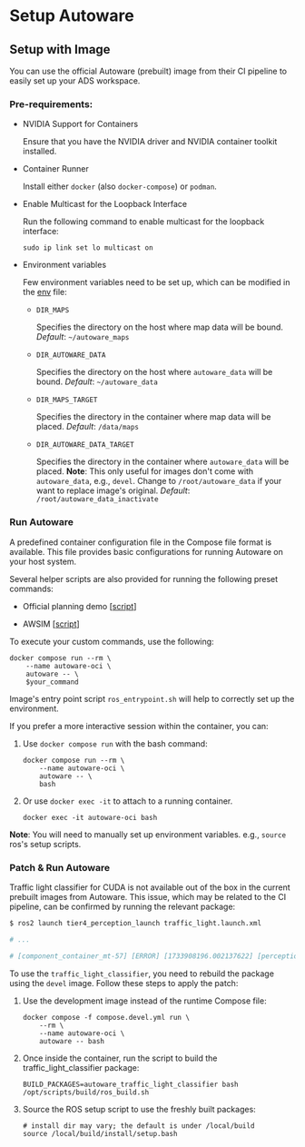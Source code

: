 # Setup Autoware

## Setup with Image

You can use the official Autoware (prebuilt) image from their CI pipeline to easily set up your ADS workspace.

### Pre-requirements:

- NVIDIA Support for Containers

  Ensure that you have the NVIDIA driver and NVIDIA container toolkit installed.

- Container Runner

  Install either `docker` (also `docker-compose`) or `podman`.

- Enable Multicast for the Loopback Interface

  Run the following command to enable multicast for the loopback interface:

  ```shell
  sudo ip link set lo multicast on
  ```

- Environment variables

  Few environment variables need to be set up, which can be modified in the [env](./.env) file:

  - `DIR_MAPS`

    Specifies the directory on the host where map data will be bound.
    _Default_: `~/autoware_maps`

  - `DIR_AUTOWARE_DATA`

    Specifies the directory on the host where `autoware_data` will be bound.
    _Default_: `~/autoware_data`

  - `DIR_MAPS_TARGET`

    Specifies the directory in the container where map data will be placed.
    _Default_: `/data/maps`

  - `DIR_AUTOWARE_DATA_TARGET`

    Specifies the directory in the container where `autoware_data` will be placed.
    **Note**: This only useful for images don't come with `autoware_data`, e.g., `devel`. Change to `/root/autoware_data` if your want to replace image's original.
    _Default_: `/root/autoware_data_inactivate`

### Run Autoware

A predefined container configuration file in the Compose file format is available. This file provides basic configurations for running Autoware on your host system.

Several helper scripts are also provided for running the following preset commands:

- Official planning demo [[script](./scripts/run_docker_planning_example.sh)]

- AWSIM [[script](./scripts/run_docker_awsim.sh)]

To execute your custom commands, use the following:

```shell
docker compose run --rm \
    --name autoware-oci \
    autoware -- \
    $your_command
```

Image's entry point script `ros_entrypoint.sh` will help to correctly set up the environment.

If you prefer a more interactive session within the container, you can:

1. Use `docker compose run` with the bash command:

   ```shell
   docker compose run --rm \
       --name autoware-oci \
       autoware -- \
       bash
   ```

2. Or use `docker exec -it` to attach to a running container.

   ```shell
   docker exec -it autoware-oci bash
   ```

**Note**: You will need to manually set up environment variables. e.g., `source` ros's setup scripts.

### Patch & Run Autoware

Traffic light classifier for CUDA is not available out of the box in the current prebuilt images from Autoware. This issue, which may be related to the CI pipeline, can be confirmed by running the relevant package:

```bash
$ ros2 launch tier4_perception_launch traffic_light.launch.xml

# ...

# [component_container_mt-57] [ERROR] [1733908196.002137622] [perception.traffic_light_recognition.traffic_light.classification.car_traffic_light_classifier]: please install CUDA, CUDNN and TensorRT to use cnn classifier
```

To use the `traffic_light_classifier`, you need to rebuild the package using the `devel` image. Follow these steps to apply the patch:

1. Use the development image instead of the runtime Compose file:

   ```shell
   docker compose -f compose.devel.yml run \
       --rm \
       --name autoware-oci \
       autoware -- bash
   ```

2. Once inside the container, run the script to build the traffic_light_classifier package:

   ```shell
   BUILD_PACKAGES=autoware_traffic_light_classifier bash /opt/scripts/build/ros_build.sh
   ```

3. Source the ROS setup script to use the freshly built packages:

   ```shell
   # install dir may vary; the default is under /local/build
   source /local/build/install/setup.bash
   ```
